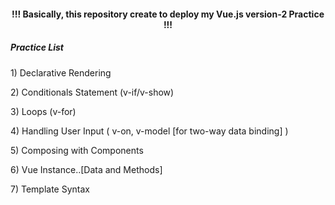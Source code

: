 <h4 align="center"> !!! Basically, this repository create to deploy my Vue.js version-2 Practice !!! </h4>

<h5> Practice List </h5>

<p> 1) Declarative Rendering </p>
<p> 2) Conditionals Statement (v-if/v-show) </p>
<p> 3) Loops (v-for) </p>
<p> 4) Handling User Input ( v-on, v-model [for two-way data binding] ) </p>
<p> 5) Composing with Components </p>
<p> 6) Vue Instance..[Data and Methods] </p>
<p> 7) Template Syntax </p>
